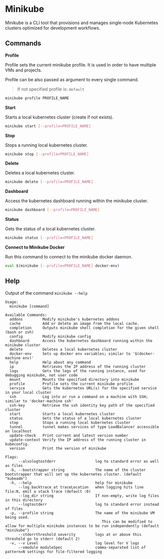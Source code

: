 # Minikube

Minikube is a CLI tool that provisions and manages single-node Kubernetes clusters optimized for development workflows.

## Commands

**Profile**

Profile sets the current minikube profile. It is used in order to have multiple VMs and projects.

Profile can be also passed as argument to every single command.

> If not specified profile is: `default`

```bash
minikube profile PROFILE_NAME
```

**Start**

Starts a local kubernetes cluster (create if not exists).

```bash
minikube start [--profile=PROFILE_NAME]
```

**Stop**

Stops a running local kubernetes cluster.

```bash
minikube stop [--profile=PROFILE_NAME]
```

**Delete**

Deletes a local kubernetes cluster.

```bash
minikube delete [--profile=PROFILE_NAME]
```

**Dashboard**

Access the kubernetes dashboard running within the minikube cluster.

```bash
minikube dashboard [--profile=PROFILE_NAME]
```

**Status**

Gets the status of a local kubernetes cluster.

```bash
minikube status [--profile=PROFILE_NAME]
```

**Connect to Minikube Docker**

Run this command to connect to the minikube docker daemon.

```bash
eval $(minikube [--profile=PROFILE_NAME] docker-env)
```

## Help

Output of the command `minikube --help`

```
Usage:
  minikube [command]

Available Commands:
  addons         Modify minikube's kubernetes addons
  cache          Add or delete an image from the local cache.
  completion     Outputs minikube shell completion for the given shell (bash or zsh)
  config         Modify minikube config
  dashboard      Access the kubernetes dashboard running within the minikube cluster
  delete         Deletes a local kubernetes cluster
  docker-env     Sets up docker env variables; similar to '$(docker-machine env)'
  help           Help about any command
  ip             Retrieves the IP address of the running cluster
  logs           Gets the logs of the running instance, used for debugging minikube, not user code
  mount          Mounts the specified directory into minikube
  profile        Profile sets the current minikube profile
  service        Gets the kubernetes URL(s) for the specified service in your local cluster
  ssh            Log into or run a command on a machine with SSH; similar to 'docker-machine ssh'
  ssh-key        Retrieve the ssh identity key path of the specified cluster
  start          Starts a local kubernetes cluster
  status         Gets the status of a local kubernetes cluster
  stop           Stops a running local kubernetes cluster
  tunnel         tunnel makes services of type LoadBalancer accessible on localhost
  update-check   Print current and latest version number
  update-context Verify the IP address of the running cluster in kubeconfig.
  version        Print the version of minikube

Flags:
      --alsologtostderr                  log to standard error as well as files
  -b, --bootstrapper string              The name of the cluster bootstrapper that will set up the kubernetes cluster. (default "kubeadm")
  -h, --help                             help for minikube
      --log_backtrace_at traceLocation   when logging hits line file:N, emit a stack trace (default :0)
      --log_dir string                   If non-empty, write log files in this directory
      --logtostderr                      log to standard error instead of files
  -p, --profile string                   The name of the minikube VM being used.
                                         	This can be modified to allow for multiple minikube instances to be run independently (default "minikube")
      --stderrthreshold severity         logs at or above this threshold go to stderr (default 2)
  -v, --v Level                          log level for V logs
      --vmodule moduleSpec               comma-separated list of pattern=N settings for file-filtered logging
```
